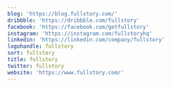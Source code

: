 ```yaml
---
blog: 'https://blog.fullstory.com/'
dribbble: 'https://dribbble.com/fullstory'
facebook: 'https://facebook.com/getfullstory'
instagram: 'https://instagram.com/fullstoryhq'
linkedin: 'https://linkedin.com/company/fullstory'
logohandle: fullstory
sort: fullstory
title: fullstory
twitter: fullstory
website: 'https://www.fullstory.com/'
---
```

